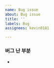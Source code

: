 ```yaml
---
name: Bug issue
about: Bug issue
title: ''
labels: Bug
assignees: kevin0181

---
```


### 버그 난 부분
-
